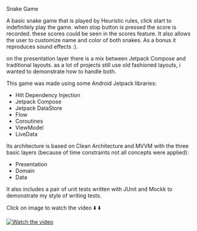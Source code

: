 Snake Game

A basic snake game that is played by Heuristic rules, click start to indefinitely play the game.
when stop button is pressed the score is recorded. these scores could be seen in the scores feature.
It also allows the user to customize name and color of both snakes. 
As a bonus it reproduces sound effects :).

on the presentation layer there is a mix between Jetpack Compose and traditional layouts.
as a lot of projects still use old fashioned layouts, i wanted to demonstrate how to handle both.

This game was made using some Android Jetpack libraries:

- Hilt Dependency Injection
- Jetpack Compose
- Jetpack DataStore
- Flow
- Coroutines
- ViewModel
- LiveData

Its architecture is based on Clean Architecture and MVVM with the three basic layers 
(because of time constraints not all concepts were applied):

- Presentation
- Domain
- Data

It also includes a pair of unit tests written with JUnit and Mockk to demonstrate 
my style of writing tests.

Click on image to watch the video ⬇️ ⬇️

[![Watch the video](https://img.youtube.com/vi/dln3cg5OTyk/maxresdefault.jpg)](https://www.youtube.com/watch?v=dln3cg5OTyk)
